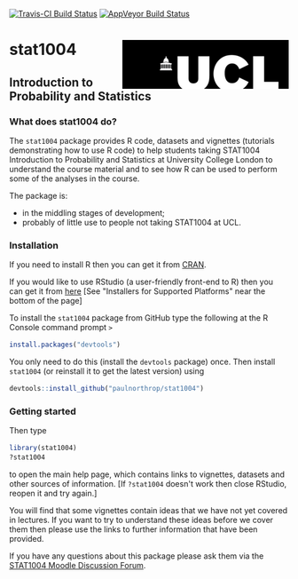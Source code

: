 
<!-- README.md is generated from README.Rmd. Please edit that file -->
[![Travis-CI Build Status](https://travis-ci.org/paulnorthrop/stat1004.svg?branch=master)](https://travis-ci.org/paulnorthrop/stat1004) [![AppVeyor Build Status](https://ci.appveyor.com/api/projects/status/github/paulnorthrop/stat1004?branch=master&svg=true)](https://ci.appveyor.com/project/paulnorthrop/stat1004)

stat1004 <img src="standalone.png" align="right" />
===================================================

Introduction to Probability and Statistics
------------------------------------------

### What does stat1004 do?

The `stat1004` package provides R code, datasets and vignettes (tutorials demonstrating how to use R code) to help students taking STAT1004 Introduction to Probability and Statistics at University College London to understand the course material and to see how R can be used to perform some of the analyses in the course.

The package is:

-   in the middling stages of development;
-   probably of little use to people not taking STAT1004 at UCL.

### Installation

If you need to install R then you can get it from [CRAN](https://cran.r-project.org/).

If you would like to use RStudio (a user-friendly front-end to R) then you can get it from [here](https://www.rstudio.com/products/rstudio/download/) \[See "Installers for Supported Platforms" near the bottom of the page\]

To install the `stat1004` package from GitHub type the following at the R Console command prompt `>`

``` r
install.packages("devtools")
```

You only need to do this (install the `devtools` package) once. Then install `stat1004` (or reinstall it to get the latest version) using

``` r
devtools::install_github("paulnorthrop/stat1004")
```

### Getting started

Then type

``` r
library(stat1004)
?stat1004
```

to open the main help page, which contains links to vignettes, datasets and other sources of information. \[If `?stat1004` doesn't work then close RStudio, reopen it and try again.\]

You will find that some vignettes contain ideas that we have not yet covered in lectures. If you want to try to understand these ideas before we cover them then please use the links to further information that have been provided.

If you have any questions about this package please ask them via the [STAT1004 Moodle Discussion Forum](https://moodle.ucl.ac.uk/mod/hsuforum/view.php?id=1410864).
